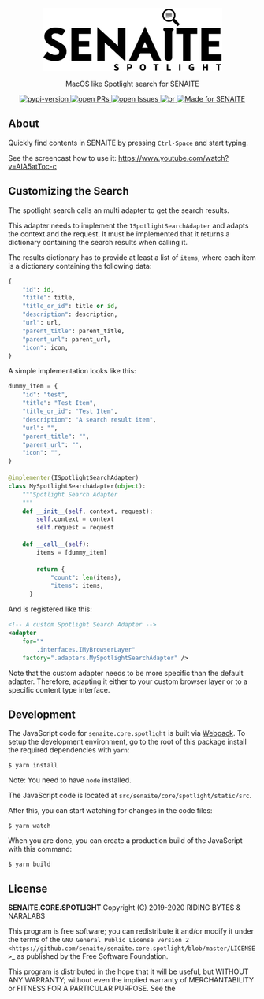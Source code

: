 <div align="center">

  <a href="https://github.com/senaite/senaite.core.spotlight">
    <img src="static/logo.png" alt="senaite.core.spotlight" height="128" />
  </a>

  <p>MacOS like Spotlight search for SENAITE</p>

  <div>
    <a href="https://pypi.python.org/pypi/senaite.core.spotlight">
      <img src="https://img.shields.io/pypi/v/senaite.core.spotlight.svg?style=flat-square" alt="pypi-version" />
    </a>
    <a href="https://github.com/senaite/senaite.core.spotlight/pulls">
      <img src="https://img.shields.io/github/issues-pr/senaite/senaite.core.spotlight.svg?style=flat-square" alt="open PRs" />
    </a>
    <a href="https://github.com/senaite/senaite.core.spotlight/issues">
      <img src="https://img.shields.io/github/issues/senaite/senaite.core.spotlight.svg?style=flat-square" alt="open Issues" />
    </a>
    <a href="#">
      <img src="https://img.shields.io/badge/PRs-welcome-brightgreen.svg?style=flat-square" alt="pr" />
    </a>
    <a href="https://www.senaite.com">
      <img src="https://img.shields.io/badge/Made%20for%20SENAITE-%E2%AC%A1-lightgrey.svg" alt="Made for SENAITE" />
    </a>
  </div>
</div>


## About

Quickly find contents in SENAITE by pressing `Ctrl-Space` and start typing.

See the screencast how to use it: https://www.youtube.com/watch?v=AIA5atToc-c


## Customizing the Search

The spotlight search calls an multi adapter to get the search results.

This adapter needs to implement the `ISpotlightSearchAdapter` and adapts the
context and the request. It must be implemented that it returns a dictionary
containing the search results when calling it.

The results dictionary has to provide at least a list of `items`, where each
item is a dictionary containing the following data:

```python
{
    "id": id,
    "title": title,
    "title_or_id": title or id,
    "description": description,
    "url": url,
    "parent_title": parent_title,
    "parent_url": parent_url,
    "icon": icon,
}
```

A simple implementation looks like this:

```python
dummy_item = {
    "id": "test",
    "title": "Test Item",
    "title_or_id": "Test Item",
    "description": "A search result item",
    "url": "",
    "parent_title": "",
    "parent_url": "",
    "icon": "",
}

@implementer(ISpotlightSearchAdapter)
class MySpotlightSearchAdapter(object):
    """Spotlight Search Adapter
    """
    def __init__(self, context, request):
        self.context = context
        self.request = request

    def __call__(self):
        items = [dummy_item]

        return {
            "count": len(items),
            "items": items,
      }
```

And is registered like this:

```xml
<!-- A custom Spotlight Search Adapter -->
<adapter
    for="*
        .interfaces.IMyBrowserLayer"
    factory=".adapters.MySpotlightSearchAdapter" />
```

Note that the custom adapter needs to be more specific than the default adapter.
Therefore, adapting it either to your custom browser layer or to a specific
content type interface.


## Development

The JavaScript code for `senaite.core.spotlight` is built via
[Webpack](https://webpack.js.org/). To setup the development environment, go to
the root of this package install the required dependencies with `yarn`:

```shell
$ yarn install
```

Note: You need to have `node` installed.

The JavaScript code is located at `src/senaite/core/spotlight/static/src`.

After this, you can start watching for changes in the code files:

```shell
$ yarn watch
```

When you are done, you can create a production build of the JavaScript with this command:

```shell
$ yarn build
```


## License

**SENAITE.CORE.SPOTLIGHT** Copyright (C) 2019-2020 RIDING BYTES & NARALABS

This program is free software; you can redistribute it and/or modify it under
the terms of the `GNU General Public License version 2
<https://github.com/senaite/senaite.core.spotlight/blob/master/LICENSE>`_ as published
by the Free Software Foundation.

This program is distributed in the hope that it will be useful,
but WITHOUT ANY WARRANTY; without even the implied warranty of
MERCHANTABILITY or FITNESS FOR A PARTICULAR PURPOSE. See the
